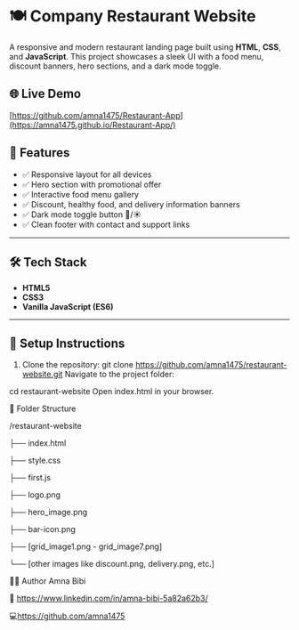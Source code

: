 # 🍽️ Company Restaurant Website

A responsive and modern restaurant landing page built using **HTML**, **CSS**, and **JavaScript**. This project showcases a sleek UI with a food menu, discount banners, hero sections, and a dark mode toggle.

## 🌐 Live Demo

[https://github.com/amna1475/Restaurant-App](https://amna1475.github.io/Restaurant-App/)

## 📌 Features

- ✅ Responsive layout for all devices
- ✅ Hero section with promotional offer
- ✅ Interactive food menu gallery
- ✅ Discount, healthy food, and delivery information banners
- ✅ Dark mode toggle button 🌙/☀️
- ✅ Clean footer with contact and support links

---

## 🛠️ Tech Stack

- **HTML5**
- **CSS3**
- **Vanilla JavaScript (ES6)**

---

## 🔧 Setup Instructions

1. Clone the repository:
   git clone https://github.com/amna1475/restaurant-website.git
Navigate to the project folder:


cd restaurant-website
Open index.html in your browser.

📁 Folder Structure

/restaurant-website

├── index.html

├── style.css

├── first.js

├── logo.png

├── hero_image.png

├── bar-icon.png

├── [grid_image1.png - grid_image7.png]

└── [other images like discount.png, delivery.png, etc.]

👩‍💻 Author
Amna Bibi

💼 https://www.linkedin.com/in/amna-bibi-5a82a62b3/

💻https://github.com/amna1475 
